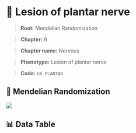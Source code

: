 # 🧪 Lesion of plantar nerve

> **Root:** Mendelian Randomization

> **Chapter:** 6  

> **Chapter name:** Nervous

> **Phenotype:** Lesion of plantar nerve  

> **Code:** `G6_PLANTAR`

## 🧬 Mendelian Randomization  

<img src="/MR/Figures/Forward/G6_PLANTAR.png"/>

## 📊 Data Table

<CsvTableMRF src="/MR_Data/Forward/G6_PLANTAR.csv"/>
